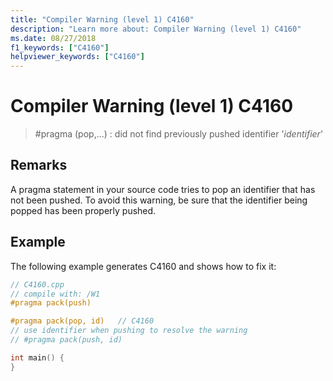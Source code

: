 ```yaml
---
title: "Compiler Warning (level 1) C4160"
description: "Learn more about: Compiler Warning (level 1) C4160"
ms.date: 08/27/2018
f1_keywords: ["C4160"]
helpviewer_keywords: ["C4160"]
---
```

# Compiler Warning (level 1) C4160

> #pragma (pop,...) : did not find previously pushed identifier '*identifier*'

## Remarks

A pragma statement in your source code tries to pop an identifier that has not been pushed. To avoid this warning, be sure that the identifier being popped has been properly pushed.

## Example

The following example generates C4160 and shows how to fix it:

```cpp
// C4160.cpp
// compile with: /W1
#pragma pack(push)

#pragma pack(pop, id)   // C4160
// use identifier when pushing to resolve the warning
// #pragma pack(push, id)

int main() {
}
```
